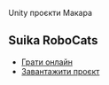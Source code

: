 Unity проєкти Макара

## Suika RoboCats
* [Грати онлайн](https://robocode-pb.github.io/2025rc/root/U2D/11/Suika/index.html)
* [Завантажити проєкт](https://download-directory.github.io/?https://github.com/robocode-pb/2025rc/tree/main/root/U2D/11/Suika/U2D_Cat_11)

<!-- ## AngryCat
* Грати онлайн
* Завантажити проєкт

## IzometricCat
* Грати онлайн
* Завантажити проєкт -->